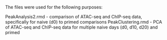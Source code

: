 The files were used for the following purposes:

PeakAnalysis2.rmd - comparison of ATAC-seq and ChIP-seq data, specifically for naive (d0) to primed comparisons
PeakClustering.rmd - PCA of ATAC-seq and ChIP-seq data for multiple naive days (d0, d10, d20) and primed
